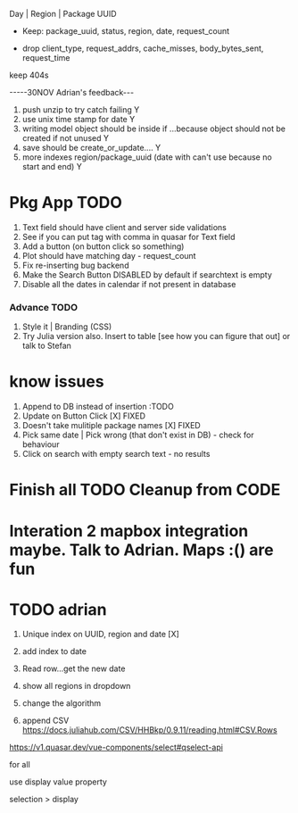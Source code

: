 Day | Region | Package UUID

* Keep: package_uuid, status, region, date, request_count


* drop client_type, request_addrs, cache_misses, body_bytes_sent, request_time

keep 404s


-----30NOV Adrian's feedback---
1) push unzip to try catch failing            Y
2) use unix time stamp for date              Y
3) writing model object should be inside if ...because object should not be created if not unused       Y
4) save should be create_or_update....     Y
5) more indexes region/package_uuid (date with can't use because no start and end) Y


# Pkg App TODO

1) Text field should have client and server side validations
2) See if you can put tag with comma in quasar for Text field
3) Add a button (on button click so something)
4) Plot should have matching day - request_count
5) Fix re-inserting bug backend
6) Make the Search Button DISABLED by default if searchtext is empty
7) Disable all the dates in calendar if not present in database

### Advance TODO

1) Style it | Branding (CSS)
2) Try Julia version also. Insert to table [see how you can figure that out] or talk to Stefan


# know issues

1) Append to DB instead of insertion :TODO
2) Update on Button Click   [X] FIXED
3) Doesn't take mulitiple package names [X] FIXED
4) Pick same date | Pick wrong (that don't exist in DB) - check for behaviour
5) Click on search with empty search text - no results


# Finish all TODO Cleanup from CODE



# Interation 2 mapbox integration maybe. Talk to Adrian. Maps :() are fun


# TODO adrian
1) Unique index on UUID, region and date [X]
2) add index to date


3) Read row...get the new date

4) show all regions in dropdown
5) change the algorithm

6) append CSV 
https://docs.juliahub.com/CSV/HHBkp/0.9.11/reading.html#CSV.Rows

https://v1.quasar.dev/vue-components/select#qselect-api


for all

use display value property 

selection > display 